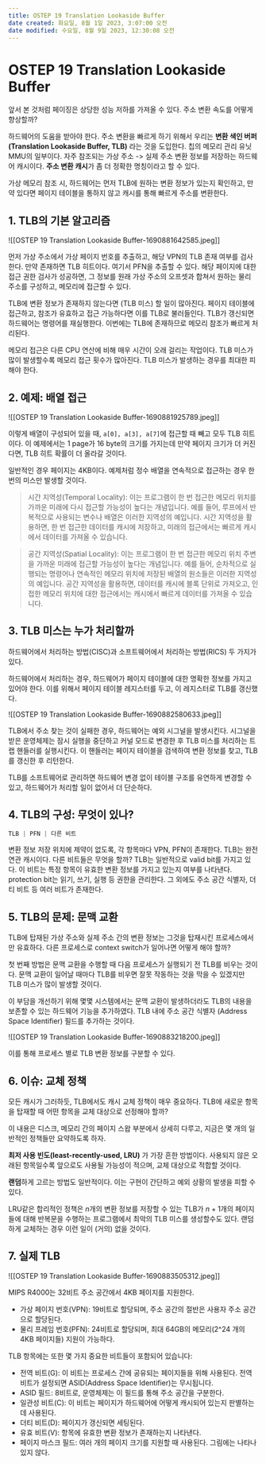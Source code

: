 ```yaml
---
title: OSTEP 19 Translation Lookaside Buffer
date created: 화요일, 8월 1일 2023, 3:07:00 오전
date modified: 수요일, 8월 9일 2023, 12:30:08 오전
---
```

# OSTEP 19 Translation Lookaside Buffer

앞서 본 것처럼 페이징은 상당한 성능 저하를 가져올 수 있다. 주소 변환 속도를 어떻게 향상할까?

하드웨어의 도움을 받아야 한다. 주소 변환을 빠르게 하기 위해서 우리는 **변환 색인 버퍼 (Translation Lookaside Buffer, TLB)** 라는 것을 도입한다. 칩의 메모리 관리 유닛 MMU의 일부이다. 자주 참조되는 가상 주소 -> 실제 주소 변환 정보를 저장하는 하드웨어 캐시이다. **주소 변환 캐시**가 좀 더 정확한 명칭이라고 할 수 있다.

가상 메모리 참조 시, 하드웨어는 먼저 TLB에 원하는 변환 정보가 있는지 확인하고, 만약 있다면 페이지 테이블을 통하지 않고 캐시를 통해 빠르게 주소를 변환한다. 

## 1. TLB의 기본 알고리즘

![[OSTEP 19 Translation Lookaside Buffer-1690881642585.jpeg]]

먼저 가상 주소에서 가상 페이지 번호를 추출하고, 해당 VPN의 TLB 존재 여부를 검사한다.
만약 존재하면 TLB 히트이다. 여기서 PFN을 추출할 수 있다. 해당 페이지에 대한 접근 권한 검사가 성공하면, 그 정보를 원래 가상 주소의 오프셋과 합쳐서 원하는 물리 주소를 구성하고, 메모리에 접근할 수 있다.

TLB에 변환 정보가 존재하지 않는다면 (TLB 미스) 할 일이 많아진다. 페이지 테이블에 접근하고, 참조가 유효하고 접근 가능하다면 이를 TLB로 불러들인다. TLB가 갱신되면 하드웨어는 명령어를 재실행한다. 이번에는 TLB에 존재하므로 메모리 참조가 빠르게 처리된다.

메모리 접근은 다른 CPU 연산에 비해 매우 시간이 오래 걸리는 작업이다. TLB 미스가 많이 발생할수록 메모리 접근 횟수가 많아진다. TLB 미스가 발생하는 경우를 최대한 피해야 한다.

## 2. 예제: 배열 접근

![[OSTEP 19 Translation Lookaside Buffer-1690881925789.jpeg]]

이렇게 배열이 구성되어 있을 때, `a[0], a[3], a[7]`에 접근할 때 빼고 모두 TLB 히트이다. 이 예제에서는 1 page가 16 byte의 크기를 가지는데 만약 페이지 크기가 더 커진다면, TLB 히트 확률이 더 올라갈 것이다.

일반적인 경우 페이지는 4KB이다. 예제처럼 정수 배열을 연속적으로 접근하는 경우 한 번의 미스만 발생할 것이다.

> 시간 지역성(Temporal Locality): 이는 프로그램이 한 번 접근한 메모리 위치를 가까운 미래에 다시 접근할 가능성이 높다는 개념입니다. 예를 들어, 루프에서 반복적으로 사용되는 변수나 배열은 이러한 지역성의 예입니다. 시간 지역성을 활용하면, 한 번 접근한 데이터를 캐시에 저장하고, 미래의 접근에서는 빠르게 캐시에서 데이터를 가져올 수 있습니다.

> 공간 지역성(Spatial Locality): 이는 프로그램이 한 번 접근한 메모리 위치 주변을 가까운 미래에 접근할 가능성이 높다는 개념입니다. 예를 들어, 순차적으로 실행되는 명령어나 연속적인 메모리 위치에 저장된 배열의 원소들은 이러한 지역성의 예입니다. 공간 지역성을 활용하면, 데이터를 캐시에 블록 단위로 가져오고, 인접한 메모리 위치에 대한 접근에서는 캐시에서 빠르게 데이터를 가져올 수 있습니다.

## 3. TLB 미스는 누가 처리할까

하드웨어에서 처리하는 방법(CISC)과 소프트웨어에서 처리하는 방법(RICS) 두 가지가 있다.

하드웨어에서 처리하는 경우, 하드웨어가 페이지 테이블에 대한 명확한 정보를 가지고 있어야 한다. 이를 위해서 페이지 테이블 레지스터를 두고, 이 레지스터로 TLB를 갱신했다.

![[OSTEP 19 Translation Lookaside Buffer-1690882580633.jpeg]]

TLB에서 주소 찾는 것이 실패한 경우, 하드웨어는 예외 시그널을 발생시킨다. 시그널을 받은 운영체제는 잠시 실행을 중단하고 커널 모드로 변경한 후 TLB 미스를 처리하는 트랩 핸들러를 실행시킨다. 이 핸들러는 페이지 테이블을 검색하여 변환 정보를 찾고, TLB를 갱신한 후 리턴한다.

TLB를 소프트웨어로 관리하면 하드웨어 변경 없이 테이블 구조를 유연하게 변경할 수 있고, 하드웨어가 처리할 일이 없어서 더 단순하다.

## 4. TLB의 구성: 무엇이 있나?

``` c
TLB | PFN | 다른 비트
```

변환 정보 저장 위치에 제약이 없도록, 각 항목마다 VPN, PFN이 존재한다. TLB는 완전 연관 캐시이다. 
다른 비트들은 무엇을 할까? 
TLB는 일반적으로 valid bit를 가지고 있다. 이 비트는 특정 항목이 유효한 변환 정보를 가지고 있는지 여부를 나타낸다.
protection bit는 읽기, 쓰기, 실행 등 권한을 관리한다.
그 외에도 주소 공간 식별자, 더티 비트 등 여러 비트가 존재한다.

## 5. TLB의 문제: 문맥 교환

TLB에 탑재된 가상 주소와 실제 주소 간의 변환 정보는 그것을 탑재시킨 프로세스에서만 유효하다. 다른 프로세스로 context switch가 일어나면 어떻게 해야 할까?

첫 번째 방법은 문맥 교환을 수행할 때 다음 프로세스가 실행되기 전 TLB를 비우는 것이다.
문맥 교환이 일어날 때마다 TLB를 비우면 잘못 작동하는 것을 막을 수 있겠지만 TLB 미스가 많이 발생할 것이다.

이 부담을 개선하기 위해 몇몇 시스템에서는 문맥 교환이 발생하더라도 TLB의 내용을 보존할 수 있는 하드웨어 기능을 추가하였다. TLB 내에 주소 공간 식별자 (Address Space Identifier) 필드를 추가하는 것이다.

![[OSTEP 19 Translation Lookaside Buffer-1690883218200.jpeg]]

이를 통해 프로세스 별로 TLB 변환 정보를 구분할 수 있다.

## 6. 이슈: 교체 정책

모든 캐시가 그러하듯, TLB에서도 캐시 교체 정책이 매우 중요하다. TLB에 새로운 항목을 탑재할 때 어떤 항목을 교체 대상으로 선정해야 할까?

이 내용은 디스크, 메모리 간의 페이지 스왑 부분에서 상세히 다루고, 지금은 몇 개의 일반적인 정책들만 요약하도록 하자.

**최저 사용 빈도(least-recently-used, LRU)** 가 가장 흔한 방법이다. 사용되지 않은 오래된 항목일수록 앞으로도 사용될 가능성이 적으며, 교체 대상으로 적합할 것이다. 

**랜덤**하게 고르는 방법도 일반적이다. 이는 구현이 간단하고 예외 상황의 발생을 피할 수 있다.

LRU같은 합리적인 정책은 $n$개의 변환 정보를 저장할 수 있는 TLB가 $n+1$개의 페이지들에 대해 반복문을 수행하는 프로그램에서 최악의 TLB 미스를 생성할수도 있다. 랜덤하게 교체하는 경우 이런 일이 (거의) 없을 것이다.

## 7. 실제 TLB

![[OSTEP 19 Translation Lookaside Buffer-1690883505312.jpeg]]

MIPS R4000는 32비트 주소 공간에서 4KB 페이지를 지원한다. 

- 가상 페이지 번호(VPN): 19비트로 할당되며, 주소 공간의 절반은 사용자 주소 공간으로 할당된다.
- 물리 프레임 번호(PFN): 24비트로 할당되며, 최대 64GB의 메모리(2^24 개의 4KB 페이지들) 지원이 가능하다.

TLB 항목에는 또한 몇 가지 중요한 비트들이 포함되어 있습니다:

- 전역 비트(G): 이 비트는 프로세스 간에 공유되는 페이지들을 위해 사용된다. 전역 비트가 설정되면 ASID(Address Space Identifier)는 무시됩니다.
- ASID 필드: 8비트로, 운영체제는 이 필드를 통해 주소 공간을 구분한다.
- 일관성 비트(C): 이 비트는 페이지가 하드웨어에 어떻게 캐시되어 있는지 판별하는 데 사용된다.
- 더티 비트(D): 페이지가 갱신되면 세팅된다.
- 유효 비트(V): 항목에 유효한 변환 정보가 존재하는지 나타낸다.
- 페이지 마스크 필드: 여러 개의 페이지 크기를 지원할 때 사용된다. 그림에는 나타나있지 않다.

